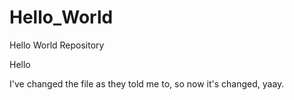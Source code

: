 # Hello_World
Hello World Repository

Hello

I've changed the file as they told me to, so now it's changed, yaay.
